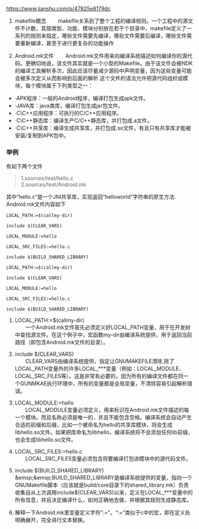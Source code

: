 
https://www.jianshu.com/p/47825e8179dc

1. makefile概念
&emsp;&emsp;makefile关系到了整个工程的编译规则。一个工程中的源文件不计数，其按类型、功能、模块分别放在若干个目录中，makefile定义了一系列的规则来指定，哪些文件需要先编译，哪些文件需要后编译，哪些文件需要重新编译，甚至于进行更复杂的功能操作

2. Android.mk文件
&emsp;&emsp;Android.mk文件用来向编译系统描述如何编译你的源代码。更确切地说，该文件其实就是一个小型的Makefile。由于该文件会被NDK的编译工具解析多次，因此应该尽量减少源码中声明变量，因为这些变量可能会被多次定义从而影响到后面的解析
这个文件的语法允许把源代码组织成模块，每个模块属于下列类型之一：
- ·APK程序：一般的Android程序，编译打包生成apk文件。
- ·JAVA库：java类库，编译打包生成jar包文件。
- ·C\C++应用程序：可执行的C/C++应用程序。
- ·C\C++静态库：编译生产C/C++静态库，并打包成.a文件。
- ·C\C++共享库：编译生成共享库，并打包成.so文件，有且只有共享库才能被安装/复制到APK包中。

### 举例
有如下两个文件
> 1.sources/test/hello.c  
2.sources/test/Android.mk  

其中“hello.c”是一个JNI共享库，实现返回“helloworld”字符串的原生方法.
Android.mk文件内容如下
```
LOCAL_PATH:=$(callmy-dir)

include $(CLEAR_VARS)

LOCAL_MODULE:=hello

LOCAL_SRC_FILES:=hello.c

include $(BUILD_SHARED_LIBRARY)

LOCAL_PATH:=$(callmy-dir)

include $(CLEAR_VARS)

LOCAL_MODULE:=hello

LOCAL_SRC_FILES:=hello.c

include $(BUILD_SHARED_LIBRARY)
```
1. LOCAL_PATH:=$(callmy-dir)  
&emsp;&emsp;一个Android.mk文件首先必须定义好LOCAL_PATH变量，用于在开发树中查找源文件。在这个例子中，宏函数my-dir由编译系统提供，用于返回当前路径（即包含Android.mk文件的目录）。
2. include $(CLEAR_VARS)  
&emsp;&emsp;CLEAR_VARS由编译系统提供，指定让GNUMAKEFILE清除,除了LOCAL_PATH变量外的许多LOCAL_***变量（例如：LOCAL_MODULE、LOCAL_SRC_FILES等）。这是非常有必要的，因为所有的编译文件都在同一个GUNMKAE执行环境中，所有的变量都是全局变量，不清除容易引起解析错误。

3. LOCAL_MODULE:=hello  
&emsp;&emsp;LOCAL_MODULE变量必须定义，用来标识在Android.mk文件描述的每一个模块。而且名称必须是唯一的，并且不能包含空格。编译系统会自动产生合适的前缀和后缀，比如一个被命名为hello的共享库模块，将会生成libhello.so文件。如果把库命名为libhello，编译系统将不会添加任何lib前缀，也会生成libhello.so文件。

4. LOCAL_SRC_FILES:=hello.c  
&emsp;&emsp;LOCAL_SRC_FILES变量必须包含将要编译打包进模块中的源代码文件。

5. include $(BUILD_SHARED_LIBRARY)  
&emsp;&emsp;BUILD_SHARED_LIBRARY是编译系统提供的变量，指向一个GNUMakefile脚本（应该就是build/core目录下的shared_library.mk）负责收集自从上次调用include$(CLEAR_VARS)以来，定义在LOCAL_***变量中的所有信息，并且决定编译什么，如何正确地去做，并根据其规则生成静态库。

6. 解释一下Android.mk里变量定义字符":="。“:=”类似于c中的宏，即在定义处明确展开，完全进行文本替换。


